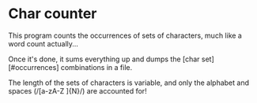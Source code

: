 Char counter
========

This program counts the occurrences of sets of characters, much like a word count actually...

Once it's done, it sums everything up and dumps the [char set][#occurrences] combinations in a file.

The length of the sets of characters is variable, and only the alphabet and spaces (/[a-zA-Z ]{N}/) are accounted for!
